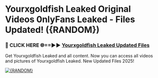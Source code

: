 # Yourxgoldfish Leaked Original Videos 0nlyFans Leaked - Files Updated! ({RANDOM})

<h3>🔴 CLICK HERE 🌐==►► <a href="https://betterlinks.top/A2PfLJ" rel="nofollow">Yourxgoldfish Leaked Updated Files</a></h3>

Get Yourxgoldfish Leaked and all content. Now you can access all videos and pictures of Yourxgoldfish Leaked. New Updated Files 2025!

[![{RANDOM}](https://i.imgur.com/ppqm5kG.gif)](https://betterlinks.top/A2PfLJ)